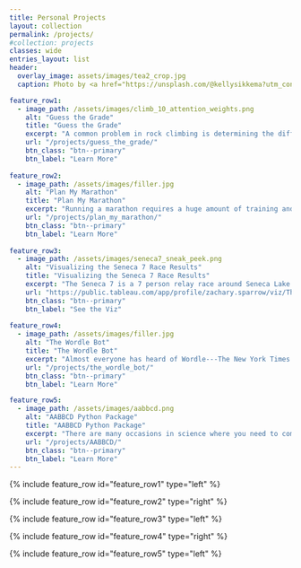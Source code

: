 ```yaml
---
title: Personal Projects
layout: collection
permalink: /projects/
#collection: projects
classes: wide
entries_layout: list
header: 
  overlay_image: assets/images/tea2_crop.jpg
  caption: Photo by <a href="https://unsplash.com/@kellysikkema?utm_content=creditCopyText&utm_medium=referral&utm_source=unsplash">Kelly Sikkema</a> on <a href="https://unsplash.com/photos/flat-lay-photo-of-coffee-mug-and-pencils-iH844EdBTkc?utm_content=creditCopyText&utm_medium=referral&utm_source=unsplash">Unsplash</a>

feature_row1: 
  - image_path: /assets/images/climb_10_attention_weights.png 
    alt: "Guess the Grade" 
    title: "Guess the Grade" 
    excerpt: "A common problem in rock climbing is determining the difficulty of a climb. This question is particularly relevant for climbs set on system boards, which are short training walls with a standardized set of hand/foot holds. Climbs on these boards are often set by members of the climbing community, who also (somewhat unreliably) determine the difficulty of the climb. That begs the question---can an AI be trained to estimate system board climb difficulty?" 
    url: "/projects/guess_the_grade/" 
    btn_class: "btn--primary" 
    btn_label: "Learn More" 
 
feature_row2: 
  - image_path: /assets/images/filler.jpg 
    alt: "Plan My Marathon" 
    title: "Plan My Marathon" 
    excerpt: "Running a marathon requires a huge amount of training and dedication. Committing to a training plan can be difficult, especially when life's other commitments get in the way. What should you do when you have to skip a scheduled run because of prior committments, or because the weather is awful? For the recreational runner without access to a coach, it's hard to determine how to best adjust your training plan. So, let the Plan My Marathon AI do it for you!" 
    url: "/projects/plan_my_marathon/" 
    btn_class: "btn--primary" 
    btn_label: "Learn More" 
 
feature_row3: 
  - image_path: /assets/images/seneca7_sneak_peek.png 
    alt: "Visualizing the Seneca 7 Race Results" 
    title: "Visualizing the Seneca 7 Race Results" 
    excerpt: "The Seneca 7 is a 7 person relay race around Seneca Lake covering a distance of (approximately) 77.7 miles. Each team member runs three legs throughout the day as the rest of the team leapfrogs their way up the course (hopefully ariving at the exchange point in time to switch runners). Using Tableau, I visualized the results of the past several years of this chaotic race." 
    url: "https://public.tableau.com/app/profile/zachary.sparrow/viz/TheSeneca7/TheSeneca7" 
    btn_class: "btn--primary" 
    btn_label: "See the Viz" 
 
feature_row4: 
  - image_path: /assets/images/filler.jpg 
    alt: "The Wordle Bot" 
    title: "The Wordle Bot" 
    excerpt: "Almost everyone has heard of Wordle---The New York Times' daily word guessing game. This web app flips the game on its head. Instead of guessing the hidden word yourself, you get to determine the hidden word. Watch as The Wordle Bot finds your hidden word in six tries or less (or your money back) using an information theory-based algorithm! As a bonus, this algorithm can be used to determine some of the best (and worst) first word guesses." 
    url: "/projects/the_wordle_bot/" 
    btn_class: "btn--primary" 
    btn_label: "Learn More"

feature_row5: 
  - image_path: /assets/images/aabbcd.png
    alt: "AABBCD Python Package" 
    title: "AABBCD Python Package" 
    excerpt: "There are many occasions in science where you need to compute numerical integrals involving the product of two compact distributions (*i.e.* distributions that decay rapidly from their center). This compactness imposes a natural sparsity; distributions that are far from each other don't interact, resulting in an integral that is effectively zero. This package (Axis-Aligned Bounding Boxes for Compact Distributions, AABBCD) provides utility functions for leveraging such sparsity for computational savings using algorithms I developed to compute the exact exchange interaction in large-scale systems." 
    url: "/projects/AABBCD/" 
    btn_class: "btn--primary" 
    btn_label: "Learn More"
---
```


{% include feature_row id="feature_row1" type="left" %}

{% include feature_row id="feature_row2" type="right" %}

{% include feature_row id="feature_row3" type="left" %}

{% include feature_row id="feature_row4" type="right" %}

{% include feature_row id="feature_row5" type="left" %}

